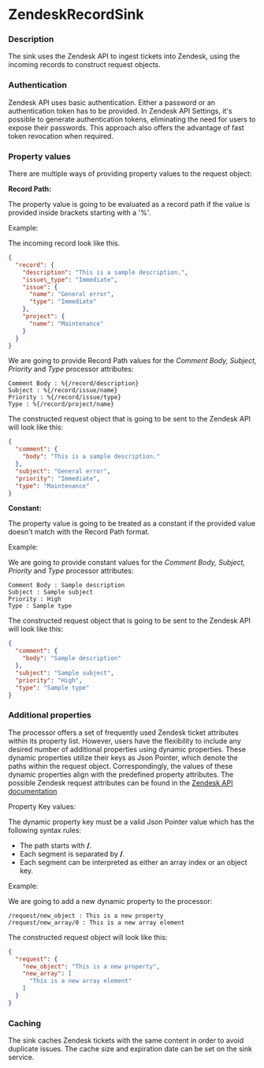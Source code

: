 <!--
  Licensed to the Apache Software Foundation (ASF) under one or more
  contributor license agreements.  See the NOTICE file distributed with
  this work for additional information regarding copyright ownership.
  The ASF licenses this file to You under the Apache License, Version 2.0
  (the "License"); you may not use this file except in compliance with
  the License.  You may obtain a copy of the License at
      http://www.apache.org/licenses/LICENSE-2.0
  Unless required by applicable law or agreed to in writing, software
  distributed under the License is distributed on an "AS IS" BASIS,
  WITHOUT WARRANTIES OR CONDITIONS OF ANY KIND, either express or implied.
  See the License for the specific language governing permissions and
  limitations under the License.
-->

# ZendeskRecordSink

### Description

The sink uses the Zendesk API to ingest tickets into Zendesk, using the incoming records to construct request objects.

### Authentication

Zendesk API uses basic authentication. Either a password or an authentication token has to be provided. In Zendesk API
Settings, it's possible to generate authentication tokens, eliminating the need for users to expose their passwords.
This approach also offers the advantage of fast token revocation when required.

### Property values

There are multiple ways of providing property values to the request object:

**Record Path:**

The property value is going to be evaluated as a record path if the value is provided inside brackets starting with
a '%'.

Example:

The incoming record look like this.

```json
{
  "record": {
    "description": "This is a sample description.",
    "issue\_type": "Immediate",
    "issue": {
      "name": "General error",
      "type": "Immediate"
    },
    "project": {
      "name": "Maintenance"
    }
  }
}
```

We are going to provide Record Path values for the _Comment Body, Subject, Priority_ and _Type_ processor attributes:

```
Comment Body : %{/record/description}
Subject : %{/record/issue/name}
Priority : %{/record/issue/type}
Type : %{/record/project/name}
```

The constructed request object that is going to be sent to the Zendesk API will look like this:

```json
{
  "comment": {
    "body": "This is a sample description."
  },
  "subject": "General error",
  "priority": "Immediate",
  "type": "Maintenance"
}
```

**Constant:**

The property value is going to be treated as a constant if the provided value doesn't match with the Record Path format.

Example:

We are going to provide constant values for the _Comment Body, Subject, Priority_ and _Type_ processor attributes:

```
Comment Body : Sample description
Subject : Sample subject
Priority : High
Type : Sample type
```

The constructed request object that is going to be sent to the Zendesk API will look like this:

```json
{
  "comment": {
    "body": "Sample description"
  },
  "subject": "Sample subject",
  "priority": "High",
  "type": "Sample type"
}
```

### Additional properties

The processor offers a set of frequently used Zendesk ticket attributes within its property list. However, users have
the flexibility to include any desired number of additional properties using dynamic properties. These dynamic
properties utilize their keys as Json Pointer, which denote the paths within the request object. Correspondingly, the
values of these dynamic properties align with the predefined property attributes. The possible Zendesk request
attributes can be found in
the [Zendesk API documentation](https://developer.zendesk.com/api-reference/ticketing/tickets/tickets/)

Property Key values:

The dynamic property key must be a valid Json Pointer value which has the following syntax rules:

* The path starts with **/**.
* Each segment is separated by **/**.
* Each segment can be interpreted as either an array index or an object key.

Example:

We are going to add a new dynamic property to the processor:

```
/request/new_object : This is a new property
/request/new_array/0 : This is a new array element
```

The constructed request object will look like this:

```json
{
  "request": {
    "new_object": "This is a new property",
    "new_array": [
      "This is a new array element"
    ]
  }
}
```

### Caching

The sink caches Zendesk tickets with the same content in order to avoid duplicate issues. The cache size and expiration
date can be set on the sink service.